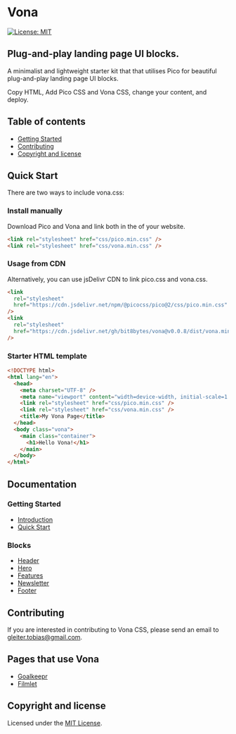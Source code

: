 # Vona

[![License: MIT](https://img.shields.io/badge/License-MIT-yellow.svg)](https://opensource.org/licenses/MIT)

## Plug-and-play landing page UI blocks.

A minimalist and lightweight starter kit that that utilises Pico for beautiful plug-and-play landing page UI blocks.

Copy HTML, Add Pico CSS and Vona CSS, change your content, and deploy.

## Table of contents

- [Getting Started](#quick-start)
- [Contributing](#contributing)
- [Copyright and license](copyright-and-license)

## Quick Start

There are two ways to include vona.css:

### Install manually

Download Pico and Vona and link both in the <head> of your website.

```html
<link rel="stylesheet" href="css/pico.min.css" />
<link rel="stylesheet" href="css/vona.min.css" />
```

### Usage from CDN

Alternatively, you can use jsDelivr CDN to link pico.css and vona.css.

```html
<link
  rel="stylesheet"
  href="https://cdn.jsdelivr.net/npm/@picocss/pico@2/css/pico.min.css"
/>
<link
  rel="stylesheet"
  href="https://cdn.jsdelivr.net/gh/bit8bytes/vona@v0.0.8/dist/vona.min.css"
/>
```

### Starter HTML template

```html
<!DOCTYPE html>
<html lang="en">
  <head>
    <meta charset="UTF-8" />
    <meta name="viewport" content="width=device-width, initial-scale=1.0" />
    <link rel="stylesheet" href="css/pico.min.css" />
    <link rel="stylesheet" href="css/vona.min.css" />
    <title>My Vona Page</title>
  </head>
  <body class="vona">
    <main class="container">
      <h1>Hello Vona!</h1>
    </main>
  </body>
</html>
```

## Documentation

### Getting Started

- [Introduction](https://vona.bit8bytes.com/docs/introduction)
- [Quick Start](https://vona.bit8bytes.com/docs/installation)

### Blocks

- [Header](https://vona.bit8bytes.com/docs/blocks/header)
- [Hero](https://vona.bit8bytes.com/docs/blocks/hero)
- [Features](https://vona.bit8bytes.com/docs/blocks/features)
- [Newsletter](https://vona.bit8bytes.com/docs/blocks/newsletter)
- [Footer](https://vona.bit8bytes.com/docs/blocks/footer)

## Contributing

If you are interested in contributing to Vona CSS, please send an email to <a href="mailto:gleiter.tobias@gmail.com">gleiter.tobias@gmail.com</a>.

## Pages that use Vona

- <a href="https://goalkeepr.io" target="_blank">Goalkeepr</a>
- <a href="https://filmlet.app" target="_blank">Filmlet</a>

## Copyright and license

Licensed under the [MIT License](https://github.com/bit8bytes/vona/blob/main/LICENSE).
